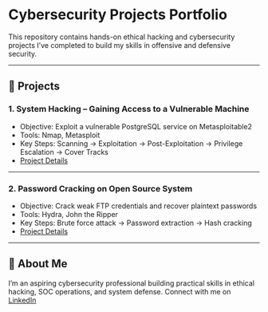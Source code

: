 # Cybersecurity Projects Portfolio

This repository contains hands-on ethical hacking and cybersecurity projects I’ve completed to build my skills in offensive and defensive security.

---

## 🔹 Projects

### 1. System Hacking – Gaining Access to a Vulnerable Machine
- Objective: Exploit a vulnerable PostgreSQL service on Metasploitable2  
- Tools: Nmap, Metasploit  
- Key Steps: Scanning → Exploitation → Post-Exploitation → Privilege Escalation → Cover Tracks  
- [Project Details](./01-System-Hacking)

---

### 2. Password Cracking on Open Source System
- Objective: Crack weak FTP credentials and recover plaintext passwords  
- Tools: Hydra, John the Ripper  
- Key Steps: Brute force attack → Password extraction → Hash cracking  
- [Project Details](./02-Password-Cracking)

---

## 🔹 About Me
I’m an aspiring cybersecurity professional building practical skills in ethical hacking, SOC operations, and system defense. 
Connect with me on [LinkedIn](www.linkedin.com/in/matthew-chukwuorji)
